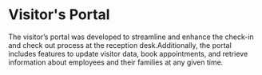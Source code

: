 # Visitor's Portal
  The visitor’s portal was developed to streamline and enhance the check-in and check out process at the reception desk.Additionally, the portal  includes features to update visitor data, book appointments, and retrieve  information about employees and their families at any given time.
